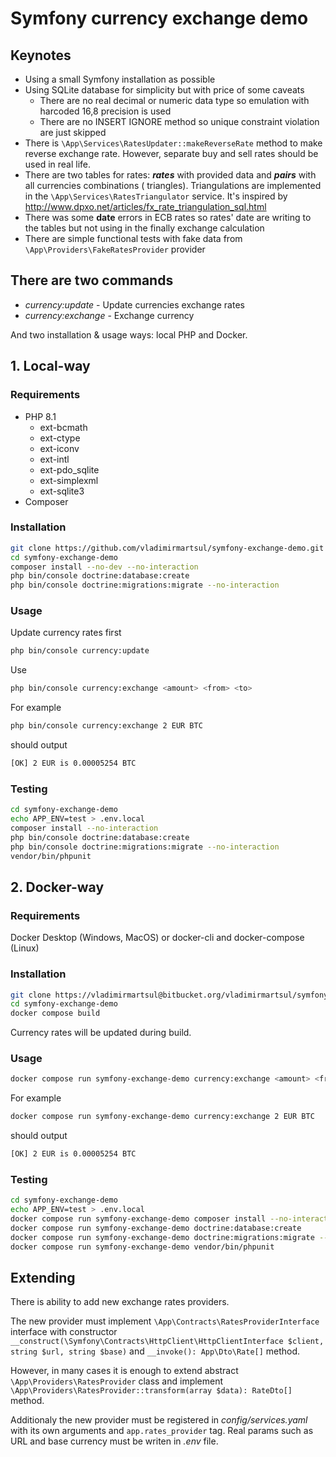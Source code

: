 # Symfony currency exchange demo

## Keynotes

* Using a small Symfony installation as possible
* Using SQLite database for simplicity but with price of some caveats
  * There are no real decimal or numeric data type so emulation with harcoded 16,8 precision is used
  * There are no INSERT IGNORE method so unique constraint violation are just skipped
* There is `\App\Services\RatesUpdater::makeReverseRate` method to make reverse exchange rate. However, separate buy and
  sell rates should be used in real life.
* There are two tables for rates: _**rates**_ with provided data and _**pairs**_ with all currencies combinations (
  triangles). Triangulations are implemented in the `\App\Services\RatesTriangulator` service. It's inspired
  by http://www.dpxo.net/articles/fx_rate_triangulation_sql.html
* There was some **date** errors in ECB rates so rates' date are writing to the tables but not using in the finally
  exchange calculation
* There are simple functional tests with fake data from `\App\Providers\FakeRatesProvider` provider

## There are two commands

* _currency:update_ - Update currencies exchange rates
* _currency:exchange_ - Exchange currency

And two installation & usage ways: local PHP and Docker.

## 1. Local-way

### Requirements

* PHP 8.1
    * ext-bcmath
    * ext-ctype
    * ext-iconv
    * ext-intl
    * ext-pdo_sqlite
    * ext-simplexml
    * ext-sqlite3
* Composer

### Installation

```bash
git clone https://github.com/vladimirmartsul/symfony-exchange-demo.git
cd symfony-exchange-demo
composer install --no-dev --no-interaction
php bin/console doctrine:database:create
php bin/console doctrine:migrations:migrate --no-interaction
```

### Usage

Update currency rates first

```bash
php bin/console currency:update
```

Use

```bash
php bin/console currency:exchange <amount> <from> <to>
```

For example

```bash
php bin/console currency:exchange 2 EUR BTC
```

should output

```bash
[OK] 2 EUR is 0.00005254 BTC
```

### Testing

```bash
cd symfony-exchange-demo
echo APP_ENV=test > .env.local
composer install --no-interaction
php bin/console doctrine:database:create
php bin/console doctrine:migrations:migrate --no-interaction
vendor/bin/phpunit
```

## 2. Docker-way

### Requirements

Docker Desktop (Windows, MacOS) or docker-cli and docker-compose (Linux)

### Installation

```bash
git clone https://vladimirmartsul@bitbucket.org/vladimirmartsul/symfony-exchange-demo.git
cd symfony-exchange-demo
docker compose build
```

Currency rates will be updated during build.

### Usage

```bash
docker compose run symfony-exchange-demo currency:exchange <amount> <from> <to>
```

For example

```bash
docker compose run symfony-exchange-demo currency:exchange 2 EUR BTC
```

should output

```bash
[OK] 2 EUR is 0.00005254 BTC
```

### Testing

```bash
cd symfony-exchange-demo
echo APP_ENV=test > .env.local
docker compose run symfony-exchange-demo composer install --no-interaction
docker compose run symfony-exchange-demo doctrine:database:create
docker compose run symfony-exchange-demo doctrine:migrations:migrate --no-interaction
docker compose run symfony-exchange-demo vendor/bin/phpunit
```

## Extending

There is ability to add new exchange rates providers.

The new provider must implement `\App\Contracts\RatesProviderInterface` interface with constructor `__construct(\Symfony\Contracts\HttpClient\HttpClientInterface $client, string $url, string $base)` and `__invoke(): App\Dto\Rate[]` method.

However, in many cases it is enough to extend abstract `\App\Providers\RatesProvider` class and
implement `\App\Providers\RatesProvider::transform(array $data): RateDto[]` method.

Additionaly the new provider must be registered in _config/services.yaml_ with its own arguments and `app.rates_provider` tag. Real params such as URL and base currency must be writen in _.env_ file.
